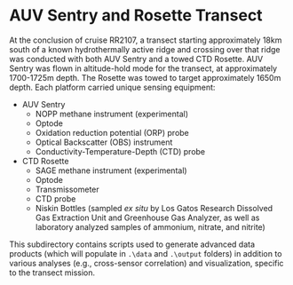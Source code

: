 # AUV Sentry and Rosette Transect
At the conclusion of cruise RR2107, a transect starting approximately 18km south of a known hydrothermally active ridge and crossing over that ridge was conducted with both AUV Sentry and a towed CTD Rosette. AUV Sentry was flown in altitude-hold mode for the transect, at approximately 1700-1725m depth. The Rosette was towed to target approximately 1650m depth. Each platform carried unique sensing equipment:
* AUV Sentry
  * NOPP methane instrument (experimental)
  * Optode
  * Oxidation reduction potential (ORP) probe
  * Optical Backscatter (OBS) instrument
  * Conductivity-Temperature-Depth (CTD) probe
* CTD Rosette
  * SAGE methane instrument (experimental)
  * Optode
  * Transmissometer
  * CTD probe
  * Niskin Bottles (sampled *ex situ* by Los Gatos Research Dissolved Gas Extraction Unit and Greenhouse Gas Analyzer, as well as laboratory analyzed samples of ammonium, nitrate, and nitrite)

This subdirectory contains scripts used to generate advanced data products (which will populate in `.\data` and `.\output` folders) in addition to various analyses (e.g., cross-sensor correlation) and visualization, specific to the transect mission.